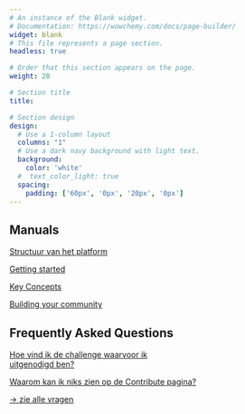 ```yaml
---
# An instance of the Blank widget.
# Documentation: https://wowchemy.com/docs/page-builder/
widget: blank
# This file represents a page section.
headless: true

# Order that this section appears on the page.
weight: 20

# Section title
title: 

# Section design
design:
  # Use a 1-column layout
  columns: "1"
  # Use a dark navy background with light text.
  background:
    color: 'white'
  #  text_color_light: true
  spacing:
    padding: ['60px', '0px', '20px', '0px']
---
```

<div class="container" >
  <div class="row">
    <div class="col-sm mb-4 mr-4 bg-light fixed-height-help">
    <h2>Manuals</h2>
    <a href=""><p class="mb-1"> Structuur van het platform </p></a>
    <a href="/help/getting-started/"><p class="mb-1"> Getting started </p></a>
    <a href="/help/key-concepts/"><p class="mb-1"> Key Concepts </p></a>
    <a href="/help/community-management/" target="_blank"><p class="mb-1"> Building your community </p></a>
    </div>
    <div class="col-sm mb-4 bg-light fixed-height-help">
    <h2>Frequently Asked Questions</h2>
    <a href="/faq/"><p class="mb-1"> Hoe vind ik de challenge waarvoor ik <br> uitgenodigd ben?</p></a>
    <a href="/faq/"><p class="mb-1"> Waarom kan ik niks zien op de Contribute pagina? </p></a>
    <a href="/faq/"><p class="mt-5 text-right"> → zie alle vragen </p></a>
    </div>
  </div>
</div>